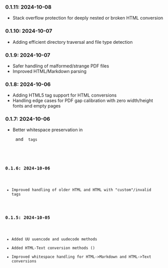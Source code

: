 ### 0.1.11: 2024-10-08
- Stack overflow protection for deeply nested or broken HTML conversion

### 0.1.10: 2024-10-07
- Adding efficient directory traversal and file type detection

### 0.1.9: 2024-10-07
- Safer handling of malformed/strange PDF files
- Improved HTML/Markdown parsing

### 0.1.8: 2024-10-06
- Adding HTML5 <time> tag support for HTML conversions
- Handling edge cases for PDF gap calibration with zero width/height fonts and empty pages

### 0.1.7: 2024-10-06
- Better whitespace preservation in <pre> and <code> tags

### 0.1.6: 2024-10-06
- Improved handling of older HTML and HTML with "custom"/invalid tags

### 0.1.5: 2024-10-05
- Added UU uuencode and uudecode methods
- Added HTML-Text conversion methods ()
- Improved whitespace handling for HTML->Markdown and HTML->Text conversions
